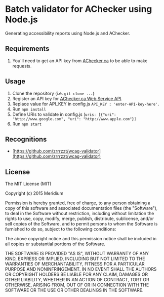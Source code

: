 # Batch validator for AChecker using Node.js
Generating accessibility reports using Node.js and AChecker.

## Requirements
1. You'll need to get an API key from [AChecker.ca](http://achecker.ca/) to be able to make requests.

## Usage
1. Clone the repository (i.e. `git clone ...`)
2. Register an API key for [AChecker.ca Web Service API](http://achecker.ca/register.php).
3. Replace value for API_KEY in config.js  `API_KEY : 'enter-API-key-here'`.
4. Run `npm install`
5. Define URIs to validate in config.js (`uris: [{"uri": "http://www.google.com", "uri": "http://www.apple.com"}]`
6. Run `npm start`

## Recognitions

- [https://github.com/zrrrzzt/wcag-validator](https://github.com/zrrrzzt/wcag-validator)

## License

The MIT License (MIT)

Copyright (c) 2015 Meridium

Permission is hereby granted, free of charge, to any person obtaining a copy
of this software and associated documentation files (the "Software"), to deal
in the Software without restriction, including without limitation the rights
to use, copy, modify, merge, publish, distribute, sublicense, and/or sell
copies of the Software, and to permit persons to whom the Software is
furnished to do so, subject to the following conditions:

The above copyright notice and this permission notice shall be included in all
copies or substantial portions of the Software.

THE SOFTWARE IS PROVIDED "AS IS", WITHOUT WARRANTY OF ANY KIND, EXPRESS OR
IMPLIED, INCLUDING BUT NOT LIMITED TO THE WARRANTIES OF MERCHANTABILITY,
FITNESS FOR A PARTICULAR PURPOSE AND NONINFRINGEMENT. IN NO EVENT SHALL THE
AUTHORS OR COPYRIGHT HOLDERS BE LIABLE FOR ANY CLAIM, DAMAGES OR OTHER
LIABILITY, WHETHER IN AN ACTION OF CONTRACT, TORT OR OTHERWISE, ARISING FROM,
OUT OF OR IN CONNECTION WITH THE SOFTWARE OR THE USE OR OTHER DEALINGS IN THE
SOFTWARE.

